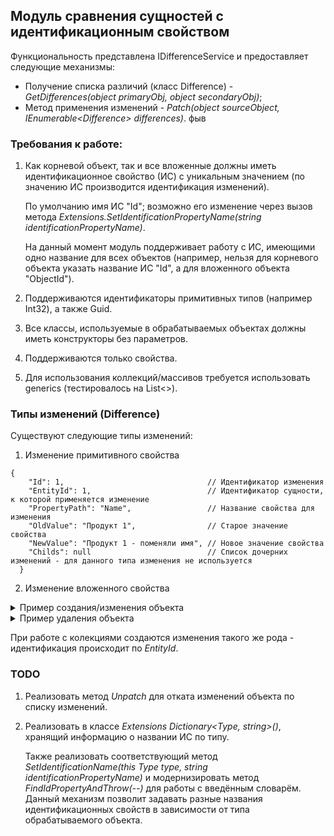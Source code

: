 ﻿## Модуль сравнения сущностей с идентификационным свойством

Функциональность представлена IDifferenceService<TId> и предоставляет следующие механизмы:
- Получение списка различий (класс Difference) - _GetDifferences(object primaryObj, object secondaryObj)_;
- Метод применения изменений - _Patch(object sourceObject, IEnumerable<Difference<TId>> differences)_.
фыв

### Требования к работе:
1) Как корневой объект, так и все вложенные должны иметь идентификационное свойство (ИС) с уникальным значением (по значению ИС производится идентификация изменений).

    По умолчанию имя ИС "Id"; возможно его изменение через вызов метода _Extensions.SetIdentificationPropertyName(string identificationPropertyName)_.

    На данный момент модуль поддерживает работу с ИС, имеющими одно название для всех объектов (например, нельзя для корневого объекта указать название ИС "Id", а для вложенного объекта "ObjectId").
2) Поддерживаются идентификаторы примитивных типов (например Int32), а также Guid.
3) Все классы, используемые в обрабатываемых объектах должны иметь конструкторы без параметров.
4) Поддерживаются только свойства.
5) Для использования коллекций/массивов требуется использовать generics (тестировалось на List<>).

### Типы изменений (Difference)
Существуют следующие типы изменений:
1) Изменение примитивного свойства
```
{
    "Id": 1,                                // Идентификатор изменения
    "EntityId": 1,                          // Идентификатор сущности, к которой применяется изменение
    "PropertyPath": "Name",                 // Название свойства для изменения
    "OldValue": "Продукт 1",                // Старое значение свойства 
    "NewValue": "Продукт 1 - поменяли имя", // Новое значение свойства
    "Childs": null                          // Список дочерних изменений - для данного типа изменения не используется
  }
```
2) Изменение вложенного свойства

<details>
  <summary>Пример создания/изменения объекта</summary>

```
{
    "Id": 1,                                // Идентификатор изменения
    "EntityId": 1,                          // Идентификатор сущности, к которой применяется изменение
    "PropertyPath": "License",              // Название свойства для изменения
    "OldValue": null,                       // Не используется 
    "NewValue": null,                       // Не используется
    "Childs": [                             // Заполняется список изменений
        {                                   
          "Id": 3,                          // Данное изменение особенное
          "EntityId": 0,                    // создаётся для заполнения свойства,
          "PropertyPath": "Id",             // которое было рано null - устанавливаем идентификатор свойства
          "OldValue": "0",                  
          "NewValue": "1",                  
          "Childs": null
        },
        {                                   // Далее идут свойства устанавливающие
          "Id": 4,                          // остальные свойства объекта
          "EntityId": 1,
          "PropertyPath": "Name",
          "OldValue": null,
          "NewValue": "Лицензия продукта 1 - обновили",
          "Childs": null
        },
        {
          "Id": 5,
          "EntityId": 1,
          "PropertyPath": "Type",
          "OldValue": null,
          "NewValue": "Ну просто лицензия продукта 1 - обновили",
          "Childs": null
        }
    ]
  }
```
</details>

<details>
  <summary>Пример удаления объекта</summary>

```
  {
    "Id": 6,
    "EntityId": 1,
    "PropertyPath": "Registration",
    "OldValue": null,
    "NewValue": null,
    "Childs": [
      {
        "Id": 7,                            // Сперва следуют обнуления всех свойств
        "EntityId": 0,                      // для сохранения историчности
        "PropertyPath": "Name",
        "OldValue": "Регистрацию удалим",
        "NewValue": null,
        "Childs": null
      },
      {
        "Id": 8,                            // Последнее изменение устанавливает Id
        "EntityId": 0,                      // объекта в значение default
        "PropertyPath": "Id",
        "OldValue": "0",
        "NewValue": "0",
        "Childs": null
      }
    ]
```
</details>

При работе с колекциями создаются изменения такого же рода - идентификация происходит по _EntityId_.

### TODO
1) Реализовать метод _Unpatch_ для отката изменений объекта по списку изменений.
2) Реализовать в классе _Extensions_ _Dictionary<Type, string>()_, хранящий информацию о названии ИС по типу.

    Также реализовать соответствующий метод _SetIdentificationName(this Type type, string identificationPropertyName)_ и модернизировать метод _FindIdPropertyAndThrow(--)_ для работы с введённым словарём.
    Данный механизм позволит задавать разные названия идентификационных свойств в зависимости от типа обрабатываемого объекта.